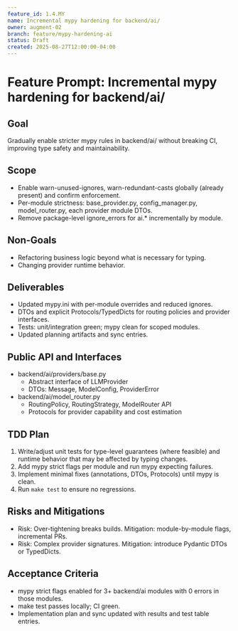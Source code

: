 ```yaml
---
feature_id: 1.4.MY
name: Incremental mypy hardening for backend/ai/
owner: augment-02
branch: feature/mypy-hardening-ai
status: Draft
created: 2025-08-27T12:00:00-04:00
---
```


# Feature Prompt: Incremental mypy hardening for backend/ai/

## Goal

Gradually enable stricter mypy rules in backend/ai/ without breaking CI, improving type safety and maintainability.

## Scope

- Enable warn-unused-ignores, warn-redundant-casts globally (already present) and confirm enforcement.
- Per-module strictness: base_provider.py, config_manager.py, model_router.py, each provider module DTOs.
- Remove package-level ignore_errors for ai.* incrementally by module.

## Non-Goals

- Refactoring business logic beyond what is necessary for typing.
- Changing provider runtime behavior.

## Deliverables

- Updated mypy.ini with per-module overrides and reduced ignores.
- DTOs and explicit Protocols/TypedDicts for routing policies and provider interfaces.
- Tests: unit/integration green; mypy clean for scoped modules.
- Updated planning artifacts and sync entries.

## Public API and Interfaces

- backend/ai/providers/base.py
  - Abstract interface of LLMProvider
  - DTOs: Message, ModelConfig, ProviderError
- backend/ai/model_router.py
  - RoutingPolicy, RoutingStrategy, ModelRouter API
  - Protocols for provider capability and cost estimation

## TDD Plan

1) Write/adjust unit tests for type-level guarantees (where feasible) and runtime behavior that may be affected by typing changes.
2) Add mypy strict flags per module and run mypy expecting failures.
3) Implement minimal fixes (annotations, DTOs, Protocols) until mypy is clean.
4) Run `make test` to ensure no regressions.

## Risks and Mitigations

- Risk: Over-tightening breaks builds. Mitigation: module-by-module flags, incremental PRs.
- Risk: Complex provider signatures. Mitigation: introduce Pydantic DTOs or TypedDicts.

## Acceptance Criteria

- mypy strict flags enabled for 3+ backend/ai modules with 0 errors in those modules.
- make test passes locally; CI green.
- Implementation plan and sync updated with results and test table entries.
